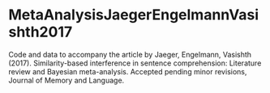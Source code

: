 # MetaAnalysisJaegerEngelmannVasishth2017
Code and data to accompany the article by Jaeger, Engelmann, Vasishth  (2017). Similarity-based interference in sentence comprehension: Literature review and Bayesian meta-analysis. Accepted pending minor revisions, Journal of Memory and Language.
